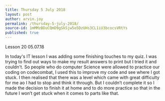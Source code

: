 ```yaml
---
title: Thursday 5 July 2018
layout: post
author: arvin.joy
permalink: /thursday-5-july-2018/
source-id: 1mMMzBDuCQmD9gSkSjw5o5DzUHs3CL1iU3bcocsVRtYs
published: true
---
```

Lesson 20                               05.07.18

In today's IT lesson I was adding some finishing touches to my quiz. I was trying to find out ways to make my result answers to print but I tried it and couldn't. So people who do computer Science were allowed to practice our coding on codecombat, I used this to improve my code and see where I got stuck. I then realised that there was a level which came with great difficulty for me ao I had to stop and think it through. But I couldn’t complete it so I made the decision to finish it at home and to do more practice so that in the future I won’t get stuck when it comes to parts like that.

